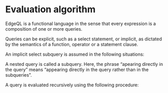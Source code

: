 # Evaluation algorithm

EdgeQL is a functional language in the sense that every expression is a composition of one or more queries.

Queries can be explicit, such as a select statement, or implicit, as dictated by the semantics of a function, operator or a statement clause.

An implicit select subquery is assumed in the following situations:

A nested query is called a subquery.  Here, the phrase “apearing directly in the query” means “appearing directly in the query rather than in the subqueries”.

A query is evaluated recursively using the following procedure:

